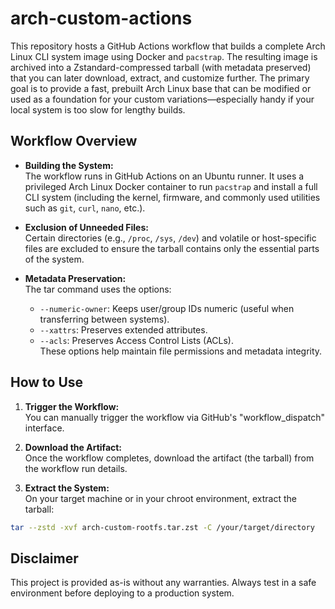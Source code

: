 # arch-custom-actions

This repository hosts a GitHub Actions workflow that builds a complete Arch Linux CLI system image using Docker and `pacstrap`. The resulting image is archived into a Zstandard-compressed tarball (with metadata preserved) that you can later download, extract, and customize further. The primary goal is to provide a fast, prebuilt Arch Linux base that can be modified or used as a foundation for your custom variations—especially handy if your local system is too slow for lengthy builds.

## Workflow Overview

- **Building the System:**  
  The workflow runs in GitHub Actions on an Ubuntu runner. It uses a privileged Arch Linux Docker container to run `pacstrap` and install a full CLI system (including the kernel, firmware, and commonly used utilities such as `git`, `curl`, `nano`, etc.).

- **Exclusion of Unneeded Files:**  
  Certain directories (e.g., `/proc`, `/sys`, `/dev`) and volatile or host-specific files are excluded to ensure the tarball contains only the essential parts of the system.

- **Metadata Preservation:**  
  The tar command uses the options:
  - `--numeric-owner`: Keeps user/group IDs numeric (useful when transferring between systems).
  - `--xattrs`: Preserves extended attributes.
  - `--acls`: Preserves Access Control Lists (ACLs).  
    These options help maintain file permissions and metadata integrity.

## How to Use

1. **Trigger the Workflow:**  
   You can manually trigger the workflow via GitHub's "workflow_dispatch" interface.

2. **Download the Artifact:**  
   Once the workflow completes, download the artifact (the tarball) from the workflow run details.

3. **Extract the System:**  
   On your target machine or in your chroot environment, extract the tarball:

```bash
tar --zstd -xvf arch-custom-rootfs.tar.zst -C /your/target/directory
```

## Disclaimer

This project is provided as-is without any warranties. Always test in a safe environment before deploying to a production system.
